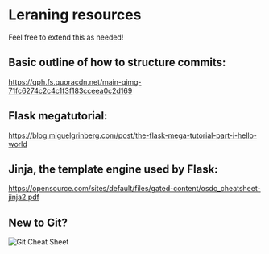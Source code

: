 # Leraning resources
Feel free to extend this as needed!

## Basic outline of how to structure commits:
https://qph.fs.quoracdn.net/main-qimg-71fc6274c2c4c1f3f183cceea0c2d169

## Flask megatutorial:
https://blog.miguelgrinberg.com/post/the-flask-mega-tutorial-part-i-hello-world

## Jinja, the template engine used by Flask:
https://opensource.com/sites/default/files/gated-content/osdc_cheatsheet-jinja2.pdf

## New to Git?
![Git Cheat Sheet](https://qph.fs.quoracdn.net/main-qimg-71fc6274c2c4c1f3f183cceea0c2d169)